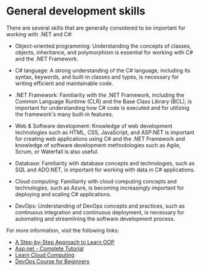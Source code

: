# General development skills

There are several skills that are generally considered to be important for working with .NET and C#:

- Object-oriented programming: Understanding the concepts of classes, objects, inheritance, and polymorphism is essential for working with C# and the .NET Framework.

- C# language: A strong understanding of the C# language, including its syntax, keywords, and built-in classes and types, is necessary for writing efficient and maintainable code.

- .NET Framework: Familiarity with the .NET Framework, including the Common Language Runtime (CLR) and the Base Class Library (BCL), is important for understanding how C# code is executed and for utilizing the framework's many built-in features.

- Web & Software development: Knowledge of web development technologies such as HTML, CSS, JavaScript, and ASP.NET is important for creating web applications using C# and the .NET Framework and knowledge of software development methodologies such as Agile, Scrum, or Waterfall is also useful.

- Database: Familiarity with database concepts and technologies, such as SQL and ADO.NET, is important for working with data in C# applications.

- Cloud computing: Familiarity with cloud computing concepts and technologies, such as Azure, is becoming increasingly important for deploying and scaling C# applications.

- DevOps: Understanding of DevOps concepts and practices, such as continuous integration and continuous deployment, is necessary for automating and streamlining the software development process.

For more information, visit the following links:

- [A Step-by-Step Approach to Learn OOP](https://www.geeksforgeeks.org/a-step-by-step-approach-to-learn-object-oriented-programming/)
- [Asp.net - Complete Tutorial](https://www.youtube.com/watch?v=kdPtNMb8tPw)
- [Learn Cloud Computing](https://www.youtube.com/watch?v=eWwK2FKWp0g)
- [DevOps Course for Beginners](https://www.youtube.com/watch?v=hQcFE0RD0cQ)
